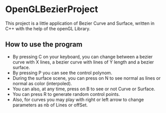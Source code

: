# OpenGLBezierProject

This project is a little application of Bezier Curve and Surface, written in C++ with the help of the openGL Library.


## How to use the program
- By pressing C on your keyboard, you can change between a bezier curve with X lines, a bezier curve with lines of Y length and a bezier surface.
- By pressing P you can see the control polynom.
- During the surface scene, you can press on N to see normal as lines or normal as color (interpoled).
- You can also, at any time, press on B to see or not Curve or Surface.
- You can press R to generate random control points.
- Also, for curves you may play with right or left arrow to change parameters as nb of Lines or offSet.
